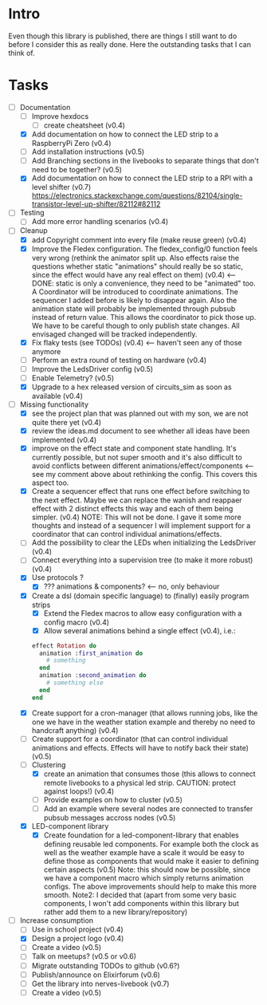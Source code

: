 <!--
Copyright 2023, Matthias Reik <fledex@reik.org>

SPDX-License-Identifier: Apache-2.0
-->

# Intro
Even though this library is published, there are things I still want to do before I consider this as really done. Here the outstanding tasks that I can think of.

# Tasks
- [ ] Documentation
  - [ ] Improve hexdocs
    - [ ] create cheatsheet (v0.4)
  - [x] Add documentation on how to connect the LED strip to a RaspberryPi Zero (v0.4) 
  - [ ] Add installation instructions (v0.5)
  - [ ] Add Branching sections in the livebooks to separate things that don't need to be together? (v0.5)
  - [x] Add documentation on how to connect the LED strip to a RPI with a level shifter (v0.7)
        https://electronics.stackexchange.com/questions/82104/single-transistor-level-up-shifter/82112#82112
- [ ] Testing
  - [ ] Add more error handling scenarios (v0.4)
- [ ] Cleanup
  - [x] add Copyright comment into every file (make reuse green) (v0.4)
  - [x] Improve the Fledex configuration. The fledex_config/0 function feels very wrong (rethink the animator split up. Also effects raise the questions whether static "animations" should really be so static, since the effect would have any real effect on them) (v0.4) <-- DONE: static is only a convenience, they need to be "animated" too. A Coordinator will be introduced to coordinate animations. The sequencer I added before is likely to disappear again. Also the animation state will probably be implemented through pubsub instead of return value. This allows the coordinator to pick those up. We have to be careful though to only publish state changes. All envisaged changed will be tracked independently.
  - [x] Fix flaky tests (see TODOs) (v0.4) <-- haven't seen any of those anymore
  - [ ] Perform an extra round of testing on hardware (v0.4)
  - [ ] Improve the LedsDriver config (v0.5)
  - [ ] Enable Telemetry? (v0.5)
  - [x] Upgrade to a hex released version of circuits_sim as soon as available (v0.4)
- [ ] Missing functionality
  - [x] see the project plan that was planned out with my son, we are not quite there yet (v0.4)
  - [x] review the ideas.md document to see whether all ideas have been implemented (v0.4)
  - [x] improve on the effect state and component state handling. It's currently possible, but not super smooth and it's also difficult to avoid conflicts between different animations/effect/components <-- see my comment above about rethinking the config. This covers this aspect too.
  - [x] Create a sequencer effect that runs one effect before switching to the next effect. Maybe we  can replace the wanish and reappaer effect with 2 distinct effects this way and each of them being simpler. (v0.4) NOTE: This will not be done. I gave it some more thoughts and instead of a sequencer I will implement support for a coordinator that can control individual animations/effects.
  - [ ] Add the possibility to clear the LEDs when initializing the LedsDriver (v0.4)
  - [ ] Connect everything into a supervision tree (to make it more robust) (v0.4)
  - [x] Use protocols ?
    - [x] ??? animations & components? <-- no, only behaviour
  - [x] Create a dsl (domain specific language) to (finally) easily program strips
    - [x] Extend the Fledex macros to allow easy configuration with a config macro (v0.4)
    - [x] Allow several animations behind a single effect (v0.4), i.e.:
    ```elixir
    effect Rotation do
      animation :first_animation do
        # something
      end
      animation :second_animation do
        # something else
      end
    end
    ```
  - [x] Create support for a cron-manager (that allows running jobs, like the one we have in the weather station example and thereby no need to handcraft anything) (v0.4)
  - [ ] Create support for a coordinator (that can control individual animations and effects. Effects will have to notify back their state) (v0.5)
  - [ ] Clustering
    - [x] create an animation that consumes those (this allows to connect remote livebooks to a physical led strip. CAUTION: protect against loops!) (v0.4)
    - [ ] Provide examples on how to cluster (v0.5)
    - [ ] Add an example where several nodes are connected to transfer pubsub messages accross nodes (v0.5)
  - [x] LED-component library
    - [x] Create foundation for a led-component-library that enables defining reusable led components. For example both the clock as well as the weather example have a scale it would be easy to define those as components that would make it easier to defining certain aspects (v0.5) Note: this should now be possible, since we have a component macro which simply returns animation configs. The above improvements should help to make this more smooth. Note2: I decided that (apart from some very basic components, I won't add components within this library but rather add them to a new library/repository)
- [ ] Increase consumption
  - [ ] Use in school project (v0.4)
  - [x] Design a project logo (v0.4)
  - [ ] Create a video (v0.5)
  - [ ] Talk on meetups? (v0.5 or v0.6)
  - [ ] Migrate outstanding TODOs to github (v0.6?)
  - [ ] Publish/announce on Elixirforum (v0.6)
  - [ ] Get the library into nerves-livebook (v0.7)
  - [ ] Create a video (v0.5)
